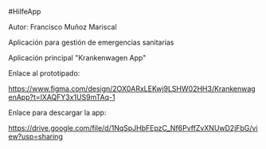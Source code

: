 #HilfeApp

Autor: Francisco Muñoz Mariscal

Aplicación para gestión de emergencias sanitarias 

Aplicación principal "Krankenwagen App"

Enlace al prototipado: 

https://www.figma.com/design/2OX0ARxLEKwj9LSHW02HH3/KrankenwagenApp?t=lXAQFY3x1US9mTAq-1

Enlace para descargar la app: 

https://drive.google.com/file/d/1NqSpJHbFEpzC_Nf6PvffZvXNUwD2jFbG/view?usp=sharing
